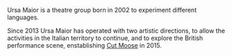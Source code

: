 Ursa Maior is a theatre group born in 2002 to experiment different languages.

Since 2013 Ursa Maior has operated with two artistic directions, to allow the activities in the Italian territory to continue, and to explore the British performance scene, enstablishing [Cut Moose](https://cutmoose.com) in 2015.